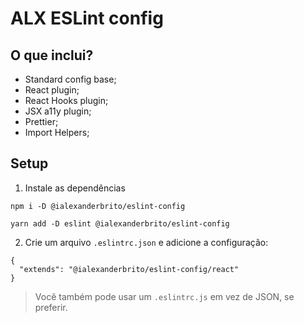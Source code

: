 # ALX ESLint config

## O que inclui?

- Standard config base;
- React plugin;
- React Hooks plugin;
- JSX a11y plugin;
- Prettier;
- Import Helpers;

## Setup

1. Instale as dependências

```
npm i -D @ialexanderbrito/eslint-config
```

```
yarn add -D eslint @ialexanderbrito/eslint-config
```

2. Crie um arquivo `.eslintrc.json` e adicione a configuração:
```
{
  "extends": "@ialexanderbrito/eslint-config/react"
}
```

> Você também pode usar um `.eslintrc.js` em vez de JSON, se preferir.
